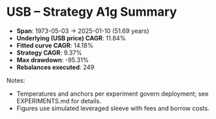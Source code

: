 # USB – Strategy A1g Summary

- **Span**: 1973-05-03 → 2025-01-10 (51.69 years)
- **Underlying (USB price) CAGR**: 11.84%
- **Fitted curve CAGR**: 14.18%
- **Strategy CAGR**: 9.37%
- **Max drawdown**: -95.31%
- **Rebalances executed**: 249

Notes:

- Temperatures and anchors per experiment govern deployment; see EXPERIMENTS.md for details.
- Figures use simulated leveraged sleeve with fees and borrow costs.
